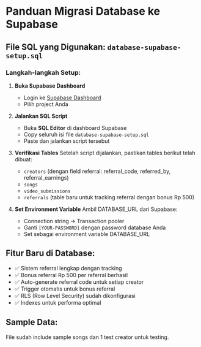 # Panduan Migrasi Database ke Supabase

## File SQL yang Digunakan: `database-supabase-setup.sql`

### Langkah-langkah Setup:

1. **Buka Supabase Dashboard**
   - Login ke [Supabase Dashboard](https://supabase.com/dashboard)
   - Pilih project Anda

2. **Jalankan SQL Script**
   - Buka **SQL Editor** di dashboard Supabase
   - Copy seluruh isi file `database-supabase-setup.sql`
   - Paste dan jalankan script tersebut

3. **Verifikasi Tables**
   Setelah script dijalankan, pastikan tables berikut telah dibuat:
   - `creators` (dengan field referral: referral_code, referred_by, referral_earnings)
   - `songs` 
   - `video_submissions`
   - `referrals` (table baru untuk tracking referral dengan bonus Rp 500)

4. **Set Environment Variable**
   Ambil DATABASE_URL dari Supabase:
   - Connection string → Transaction pooler
   - Ganti `[YOUR-PASSWORD]` dengan password database Anda
   - Set sebagai environment variable DATABASE_URL

## Fitur Baru di Database:
- ✅ Sistem referral lengkap dengan tracking
- ✅ Bonus referral Rp 500 per referral berhasil
- ✅ Auto-generate referral code untuk setiap creator
- ✅ Trigger otomatis untuk bonus referral
- ✅ RLS (Row Level Security) sudah dikonfigurasi
- ✅ Indexes untuk performa optimal

## Sample Data:
File sudah include sample songs dan 1 test creator untuk testing.